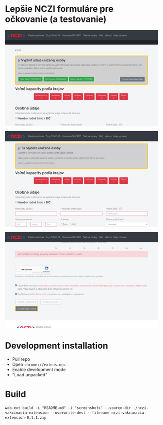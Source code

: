 # Lepšie NCZI formuláre pre očkovanie (a testovanie)


![Filled out](screenshots/www.old.korona.gov.sk_covid-19-vaccination-form.php(Laptop%20with%20MDPI%20screen)%20(1).png)


![Filled out](screenshots/www.old.korona.gov.sk_covid-19-vaccination-form.php(Laptop%20with%20MDPI%20screen).png)



![Filled out](screenshots/www.old.korona.gov.sk_covid-19-vaccination-form.php(Laptop%20with%20MDPI%20screen)%20(2).png)


# Development installation

- Pull repo
- Open `chrome://extensions`
- Enable development mode
- "Load unpacked"


# Build

```
web-ext build -i "README.md" -i "screenshots" --source-dir ./nczi-vakcinacia-extension --overwrite-dest --filename nczi-vakcinacia-extension-0.1.1.zip
```